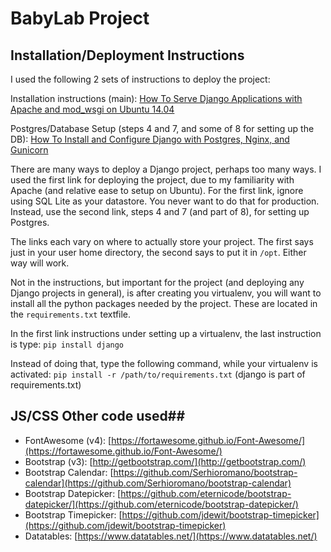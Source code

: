 # BabyLab Project #

## Installation/Deployment Instructions ##

I used the following 2 sets of instructions to deploy the project:

Installation instructions (main): [How To Serve Django Applications with Apache and mod_wsgi on Ubuntu 14.04](https://www.digitalocean.com/community/tutorials/how-to-serve-django-applications-with-apache-and-mod_wsgi-on-ubuntu-14-04)

Postgres/Database Setup (steps 4 and 7, and some of 8 for setting up the DB): [How To Install and Configure Django with Postgres, Nginx, and Gunicorn](https://www.digitalocean.com/community/tutorials/how-to-install-and-configure-django-with-postgres-nginx-and-gunicorn)

There are many ways to deploy a Django project, perhaps too many ways. I used the first link for deploying the project, due to my familiarity with Apache (and relative ease to setup on Ubuntu). For the first link, ignore using SQL Lite as your datastore. You never want to do that for production. Instead, use the second link, steps 4 and 7 (and part of 8), for setting up Postgres.

The links each vary on where to actually store your project. The first says just in your user home directory, the second says to put it in
`/opt`. Either way will work.

Not in the instructions, but important for the project (and deploying any Django projects in general), is after creating you virtualenv, you will want to install all the python packages needed by the project. These are located in the `requirements.txt` textfile.

In the first link instructions under setting up a virtualenv, the last instruction is type:
`pip install django`

Instead of doing that, type the following command, while your virtualenv is activated:
`pip install -r /path/to/requirements.txt` (django is part of requirements.txt)

## JS/CSS Other code used##

- FontAwesome (v4): [https://fortawesome.github.io/Font-Awesome/](https://fortawesome.github.io/Font-Awesome/)
- Bootstrap (v3): [http://getbootstrap.com/](http://getbootstrap.com/)
- Bootstrap Calendar: [https://github.com/Serhioromano/bootstrap-calendar](https://github.com/Serhioromano/bootstrap-calendar)
- Bootstrap Datepicker: [https://github.com/eternicode/bootstrap-datepicker/](https://github.com/eternicode/bootstrap-datepicker/)
- Bootstrap Timepicker: [https://github.com/jdewit/bootstrap-timepicker](https://github.com/jdewit/bootstrap-timepicker)
- Datatables: [https://www.datatables.net/](https://www.datatables.net/)